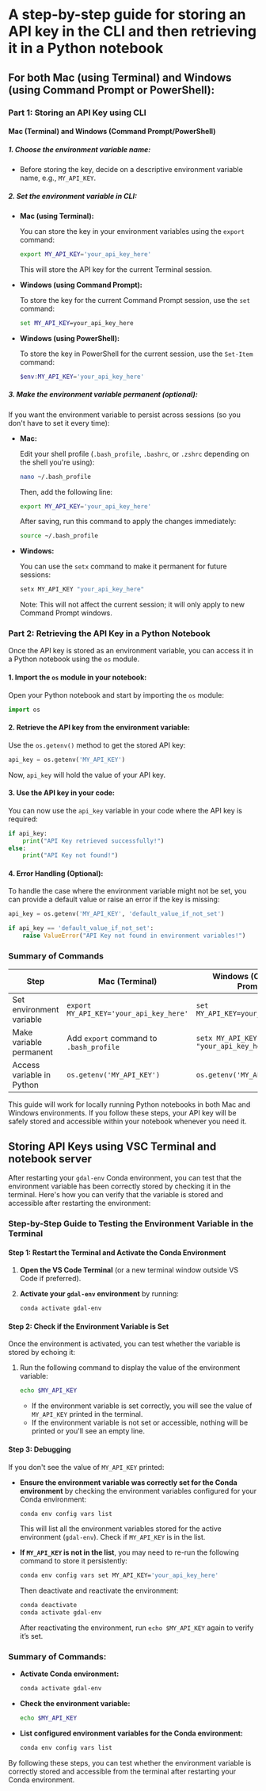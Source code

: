 # A step-by-step guide for storing an API key in the CLI and then retrieving it in a Python notebook

## For both **Mac** (using Terminal) and **Windows** (using Command Prompt or PowerShell):

### Part 1: Storing an API Key using CLI

#### Mac (Terminal) and Windows (Command Prompt/PowerShell)

##### 1. **Choose the environment variable name:**
   - Before storing the key, decide on a descriptive environment variable name, e.g., `MY_API_KEY`.

##### 2. **Set the environment variable in CLI:**

- **Mac (using Terminal):**

  You can store the key in your environment variables using the `export` command:

  ```bash
  export MY_API_KEY='your_api_key_here'
  ```

  This will store the API key for the current Terminal session.

- **Windows (using Command Prompt):**

  To store the key for the current Command Prompt session, use the `set` command:

  ```cmd
  set MY_API_KEY=your_api_key_here
  ```

- **Windows (using PowerShell):**

  To store the key in PowerShell for the current session, use the `Set-Item` command:

  ```powershell
  $env:MY_API_KEY='your_api_key_here'
  ```

##### 3. **Make the environment variable permanent (optional):**

   If you want the environment variable to persist across sessions (so you don't have to set it every time):

- **Mac:**

  Edit your shell profile (`.bash_profile`, `.bashrc`, or `.zshrc` depending on the shell you're using):

  ```bash
  nano ~/.bash_profile
  ```

  Then, add the following line:

  ```bash
  export MY_API_KEY='your_api_key_here'
  ```

  After saving, run this command to apply the changes immediately:

  ```bash
  source ~/.bash_profile
  ```

- **Windows:**

  You can use the `setx` command to make it permanent for future sessions:

  ```cmd
  setx MY_API_KEY "your_api_key_here"
  ```

  Note: This will not affect the current session; it will only apply to new Command Prompt windows.

### Part 2: Retrieving the API Key in a Python Notebook

Once the API key is stored as an environment variable, you can access it in a Python notebook using the `os` module.

#### 1. **Import the `os` module in your notebook:**

   Open your Python notebook and start by importing the `os` module:

   ```python
   import os
   ```

#### 2. **Retrieve the API key from the environment variable:**

   Use the `os.getenv()` method to get the stored API key:

   ```python
   api_key = os.getenv('MY_API_KEY')
   ```

   Now, `api_key` will hold the value of your API key.

#### 3. **Use the API key in your code:**

   You can now use the `api_key` variable in your code where the API key is required:

   ```python
   if api_key:
       print("API Key retrieved successfully!")
   else:
       print("API Key not found!")
   ```

#### 4. **Error Handling (Optional):**

   To handle the case where the environment variable might not be set, you can provide a default value or raise an error if the key is missing:

   ```python
   api_key = os.getenv('MY_API_KEY', 'default_value_if_not_set')

   if api_key == 'default_value_if_not_set':
       raise ValueError("API Key not found in environment variables!")
   ```

### Summary of Commands

| Step                     | Mac (Terminal)                              | Windows (Command Prompt)              | Windows (PowerShell) |
|--------------------------|---------------------------------------------|---------------------------------------|----------------------|
| Set environment variable  | `export MY_API_KEY='your_api_key_here'`     | `set MY_API_KEY=your_api_key_here`    | `$env:MY_API_KEY='your_api_key_here'` |
| Make variable permanent   | Add `export` command to `.bash_profile`     | `setx MY_API_KEY "your_api_key_here"` | (same as Command Prompt) |
| Access variable in Python | `os.getenv('MY_API_KEY')`                   | `os.getenv('MY_API_KEY')`             | `os.getenv('MY_API_KEY')` |

This guide will work for locally running Python notebooks in both Mac and Windows environments. If you follow these steps, your API key will be safely stored and accessible within your notebook whenever you need it.

## Storing API Keys using VSC Terminal and notebook server

After restarting your `gdal-env` Conda environment, you can test that the environment variable has been correctly stored by checking it in the terminal. Here's how you can verify that the variable is stored and accessible after restarting the environment:

### Step-by-Step Guide to Testing the Environment Variable in the Terminal

#### Step 1: Restart the Terminal and Activate the Conda Environment

1. **Open the VS Code Terminal** (or a new terminal window outside VS Code if preferred).
2. **Activate your `gdal-env` environment** by running:

   ```bash
   conda activate gdal-env
   ```

#### Step 2: Check if the Environment Variable is Set

Once the environment is activated, you can test whether the variable is stored by echoing it:

1. Run the following command to display the value of the environment variable:

   ```bash
   echo $MY_API_KEY
   ```

   - If the environment variable is set correctly, you will see the value of `MY_API_KEY` printed in the terminal.
   - If the environment variable is not set or accessible, nothing will be printed or you'll see an empty line.

#### Step 3: Debugging

If you don't see the value of `MY_API_KEY` printed:

- **Ensure the environment variable was correctly set for the Conda environment** by checking the environment variables configured for your Conda environment:

   ```bash
   conda env config vars list
   ```

   This will list all the environment variables stored for the active environment (`gdal-env`). Check if `MY_API_KEY` is in the list.

- **If `MY_API_KEY` is not in the list**, you may need to re-run the following command to store it persistently:

   ```bash
   conda env config vars set MY_API_KEY='your_api_key_here'
   ```

   Then deactivate and reactivate the environment:

   ```bash
   conda deactivate
   conda activate gdal-env
   ```

   After reactivating the environment, run `echo $MY_API_KEY` again to verify it’s set.

### Summary of Commands:

- **Activate Conda environment:**

   ```bash
   conda activate gdal-env
   ```

- **Check the environment variable:**

   ```bash
   echo $MY_API_KEY
   ```

- **List configured environment variables for the Conda environment:**

   ```bash
   conda env config vars list
   ```

By following these steps, you can test whether the environment variable is correctly stored and accessible from the terminal after restarting your Conda environment.

